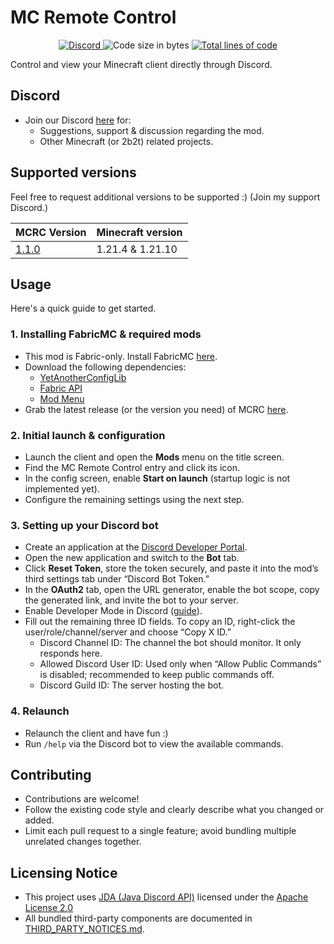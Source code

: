 # MC Remote Control

<div align="center">
  <a href="https://discord.gg/2b2tism">
    <img src="https://img.shields.io/discord/1340108466370641960?logo=discord" alt="Discord"/>
  </a>
  <img src="https://img.shields.io/github/languages/code-size/Cypphi/mc-remote-control" alt="Code size in bytes"/>
  <a href="https://github.com/Cypphi/mc-remote-control">
    <img src="https://tokei.rs/b1/github/Cypphi/mc-remote-control?category=code" alt="Total lines of code"/>
  </a>
</div>

Control and view your Minecraft client directly through Discord.

## Discord
- Join our Discord [here](https://discord.gg/2b2tism) for:
  - Suggestions, support & discussion regarding the mod.
  - Other Minecraft (or 2b2t) related projects.

## Supported versions
Feel free to request additional versions to be supported :) (Join my support Discord.)

| MCRC Version                                                            | Minecraft version |
|-------------------------------------------------------------------------|-------------------|
| [1.1.0](https://github.com/Cypphi/mc-remote-control/releases/tag/1.1.0) | 1.21.4 & 1.21.10  |


## Usage
Here's a quick guide to get started.

### 1. Installing FabricMC & required mods
- This mod is Fabric-only. Install FabricMC [here](https://fabricmc.net/use/installer/).
- Download the following dependencies:
  - [YetAnotherConfigLib](https://modrinth.com/mod/yacl)
  - [Fabric API](https://modrinth.com/mod/fabric-api)
  - [Mod Menu](https://modrinth.com/mod/modmenu)
- Grab the latest release (or the version you need) of MCRC [here](https://github.com/Cypphi/mc-remote-control/releases).

### 2. Initial launch & configuration
- Launch the client and open the **Mods** menu on the title screen. 
- Find the MC Remote Control entry and click its icon.
- In the config screen, enable **Start on launch** (startup logic is not implemented yet).
- Configure the remaining settings using the next step.

### 3. Setting up your Discord bot
- Create an application at the [Discord Developer Portal](https://discord.com/developers/applications).
- Open the new application and switch to the **Bot** tab.
- Click **Reset Token**, store the token securely, and paste it into the mod’s third settings tab under “Discord Bot Token.”
- In the **OAuth2** tab, open the URL generator, enable the bot scope, copy the generated link, and invite the bot to your server.
- Enable Developer Mode in Discord ([guide](https://help.mee6.xyz/support/solutions/articles/101000482629-how-to-enable-developer-mode)).
- Fill out the remaining three ID fields. To copy an ID, right-click the user/role/channel/server and choose “Copy X ID.”
  - Discord Channel ID: The channel the bot should monitor. It only responds here.
  - Allowed Discord User ID: Used only when “Allow Public Commands” is disabled; recommended to keep public commands off.
  - Discord Guild ID: The server hosting the bot.

### 4. Relaunch
- Relaunch the client and have fun :)
- Run `/help` via the Discord bot to view the available commands.

## Contributing
- Contributions are welcome!
- Follow the existing code style and clearly describe what you changed or added.
- Limit each pull request to a single feature; avoid bundling multiple unrelated changes together.

## Licensing Notice
- This project uses [JDA (Java Discord API)](https://github.com/discord-jda/JDA)
  licensed under the [Apache License 2.0](https://www.apache.org/licenses/LICENSE-2.0)
- All bundled third-party components are documented in [THIRD_PARTY_NOTICES.md](https://github.com/Cypphi/mc-remote-control/blob/1.21.4/THIRD_PARTY_NOTICES.md).
